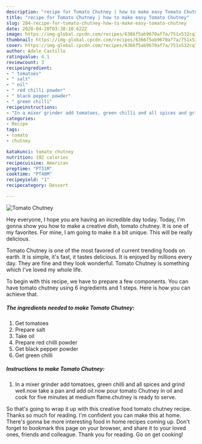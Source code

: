 ```yaml
---
description: "recipe for Tomato Chutney | how to make easy Tomato Chutney"
title: "recipe for Tomato Chutney | how to make easy Tomato Chutney"
slug: 284-recipe-for-tomato-chutney-how-to-make-easy-tomato-chutney
date: 2020-04-20T03:38:10.622Z
image: https://img-global.cpcdn.com/recipes/6366f5ab9670af7a/751x532cq70/tomato-chutney-recipe-main-photo.jpg
thumbnail: https://img-global.cpcdn.com/recipes/6366f5ab9670af7a/751x532cq70/tomato-chutney-recipe-main-photo.jpg
cover: https://img-global.cpcdn.com/recipes/6366f5ab9670af7a/751x532cq70/tomato-chutney-recipe-main-photo.jpg
author: Adele Castillo
ratingvalue: 4.1
reviewcount: 3
recipeingredient:
- " tomatoes"
- " salt"
- " oil"
- " red chilli powder"
- " black pepper powder"
- " green chilli"
recipeinstructions:
- "In a mixer grinder add tomatoes, green chilli and all spices and grind well.now take a pan and add oil.now pour tomato Chutney in oil and cook for five minutes at medium flame.chutney is ready to serve."
categories:
- Recipe
tags:
- tomato
- chutney

katakunci: tomato chutney 
nutrition: 192 calories
recipecuisine: American
preptime: "PT31M"
cooktime: "PT40M"
recipeyield: "1"
recipecategory: Dessert

---
```



![Tomato Chutney](https://img-global.cpcdn.com/recipes/6366f5ab9670af7a/751x532cq70/tomato-chutney-recipe-main-photo.jpg)

Hey everyone, I hope you are having an incredible day today. Today, I'm gonna show you how to make a creative dish, tomato chutney. It is one of my favorites. For mine, I am going to make it a bit unique. This will be really delicious.

Tomato Chutney is one of the most favored of current trending foods on earth. It is simple, it's fast, it tastes delicious. It is enjoyed by millions every day. They are fine and they look wonderful. Tomato Chutney is something which I've loved my whole life.




To begin with this recipe, we have to prepare a few components. You can have tomato chutney using 6 ingredients and 1 steps. Here is how you can achieve that.

<!--inarticleads1-->

##### The ingredients needed to make Tomato Chutney:

1. Get  tomatoes
1. Prepare  salt
1. Take  oil
1. Prepare  red chilli powder
1. Get  black pepper powder
1. Get  green chilli




<!--inarticleads2-->

##### Instructions to make Tomato Chutney:

1. In a mixer grinder add tomatoes, green chilli and all spices and grind well.now take a pan and add oil.now pour tomato Chutney in oil and cook for five minutes at medium flame.chutney is ready to serve.




So that's going to wrap it up with this creative food tomato chutney recipe. Thanks so much for reading. I'm confident you can make this at home. There's gonna be more interesting food in home recipes coming up. Don't forget to bookmark this page on your browser, and share it to your loved ones, friends and colleague. Thank you for reading. Go on get cooking!
